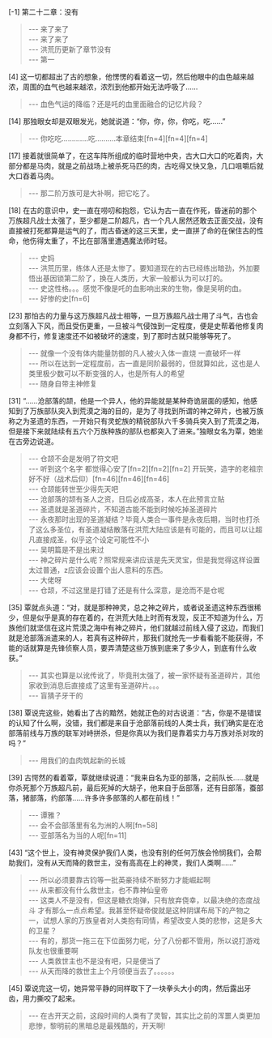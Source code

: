 
[-1] 第二十二章：没有
>--- 来了来了<br>
>--- 来了来了<br>
>--- 洪荒历更新了章节没有<br>
>--- 第一<br>

[4] 这一切都超出了古的想象，他愣愣的看着这一切，然后他眼中的血色越来越浓，周围的血气也越来越浓，浓烈到他都开始无法呼吸了……
>--- 血色气运的降临？还是吒的血里面融合的记忆片段？<br>

[14] 那独眼女却是双眼发光，她就说道：“你，你，你，你吃，吃……”
>--- 你吃吃.............吃..........本章结束[fn=4][fn=4][fn=4]<br>

[17] 接着就很简单了，在这车阵所组成的临时营地中央，古大口大口的吃着肉，大部分都是马肉，就是之前战场上被杀死马匹的肉，古吃得又快又急，几口咀嚼后就大口吞着马肉。
>--- 那二阶万族可是大补啊，把它吃了。<br>

[18] 在古的意识中，史一直在唠叨和抱怨，它认为古一直在作死，昏迷前的那个万族超凡战士太强了，至少都是二阶超凡，古一个凡人居然还敢去正面交战，没有直接被打死都算是运气的了，而古昏迷的这三天里，史一直拼了命的在保住古的性命，他伤得太重了，不比在部落里遭遇魔法师时轻。
>--- 史妈<br>
>--- 洪荒历里，练体人还是太惨了。要知道现在的古已经练出暗劲，外加要悟出基因锁第二阶了，换在人类历，大家一般都认为可以打的。<br>
>--- 史这性格。。。感觉不像是吒的血影响出来的生物，像是吴明的血。<br>
>--- 好惨的史[fn=6]<br>

[23] 那怕古的力量与这万族超凡战士相等，一旦万族超凡战士用了斗气，古也会立刻落入下风，而且受伤更重，一旦被斗气侵蚀到一定程度，便是史帮着他修复肉身都不行，修复速度还不如被破坏的速度，到了那时古就只能够等死了。
>--- 就像一个没有体内能量防御的凡人被火入体一直烧  一直破坏一样<br>
>--- 所以在达到一定程度前，古一直是同阶最弱的，但就算如此，这也是人类里极少数可以不断变强的人，也是所有人的希望<br>
>--- 随身自带主神修复<br>

[31] “……沧部落的颉，他是一个异人，他的异能就是某种奇诡层面的感知，他感知到了万族部队突入到荒漠之海的目的，是为了寻找到所谓的神之碎片，也被万族称之为圣遗的东西，一开始只有灵蛇族的精锐部队六千多骑兵突入到了荒漠之海，但是接下来就陆续有五六个万族种族的部队也都突入了进来。”独眼女名为覃，她坐在古旁边说道。
>--- 仓颉不会是发明了符文吧<br>
>--- 听到这个名字 都觉得心安了[fn=2][fn=2][fn=2]  开玩笑，造字的老祖宗好不好（战术后仰）[fn=46][fn=46][fn=46]<br>
>--- 仓颉能转世至少得先天吧<br>
>--- 沧部落的颉有圣人之资，日后必成高圣，本人在此预言立贴<br>
>--- 圣遗就是圣道碎片，不知道古能不能到时候吃掉圣道碎片<br>
>--- 永夜那时出现的圣道凝结？毕竟人类合一事件是永夜后期，当时也打杀了这么多圣位，有圣道凝结散落在洪荒大陆应该是有可能的，而且可以让超凡直接成圣，似乎这个设定可能性不小<br>
>--- 吴明篇是不是出来过<br>
>--- 神之碎片是什么呢？照常规来讲应该是先天灵宝，但是我觉得这样设置太过普通，z应该会设置个出人意料的东西。<br>
>--- 大佬呀<br>
>--- 仓颉，不过这里是打错了还是有什么深意，是沧而不是仓呢<br>

[35] 覃就点头道：“对，就是那种神灵，总之神之碎片，或者说圣遗这种东西很稀少，但是似乎是真的存在着的，在洪荒大陆上时而有发现，反正不知道为什么，万族他们就坚信在这片荒漠之海中有神之碎片，他们就越过前线入侵了这边，而我们就是沧部落派遣来的人，若真有这种碎片，那我们就抢先一步看看能不能获得，不能的话就算是先锋侦察人员，要弄清楚这些万族到底来了多少人，到底有什么收获。”
>--- 其实也算是以讹传讹了，毕竟刑太强了，被一家怀疑有圣道碎片，其他家收到消息后直接成了这里有圣道碎片。。。<br>
>--- 盲猜子牙干的<br>

[38] 覃说完这些，她看出了古的黯然，她就正色的对古说道：“古，你是不是错误的认知了什么啊，没错，我们都是来自于沧部落前线的人类士兵，我们确实是在沧部落前线与万族的联军对峙拼杀，但是你真以为我们是靠着实力与万族对杀对攻的吗？”
>--- 用我们的血肉筑起新的长城<br>

[39] 古愕然的看着覃，覃就继续说道：“我来自名为亚的部落，之前队长……就是你杀死那个万族超凡前，最后死掉的大胡子，他来自于岳部落，还有目部落，蚕部落，猪部落，约部落……许多许多部落的人都在前线！”
>--- 谭雅？<br>
>--- 会不会部落里有名为洲的人啊[fn=58]<br>
>--- 亚部落名为当的人呢[fn=11]<br>

[43] “这个世上，没有神灵保护我们人类，也没有别的任何万族会怜悯我们，会帮助我们，没有从天而降的救世主，没有高高在上的神灵，我们人类啊……”
>--- 所以必须要靠古钧等一批英豪持续不断努力才能崛起啊<br>
>--- 从来都没有什么救世主，也不靠神仙皇帝<br>
>--- 这类人不是没有，但这是糖衣炮弹，只有放弃侥幸，以最决绝的态度战斗 才有那么一点点希望。我甚至怀疑帝俊就是这种阴谋布局下的产物之一，试想人家的万族皇者对人类抱有同情，希望改变人类的悲惨，这是多大的卫星？<br>
>--- 有的，那货一拖三在下位面努力呢，分了八份都不管用，所以说打游戏队友也很重要啊<br>
>--- 人类救世主也不是没有吧，只是便当了<br>
>--- 从天而降的救世主上个月领便当去了。。。。。。<br>

[45] 覃说完这一切，她异常平静的同样取下了一块拳头大小的肉，然后露出牙齿，用力撕咬了起来。
>--- 在古开天之前，这段时间的人类有了灵智，其实比之前的浑噩人类更加悲惨，黎明前的黑暗总是最残酷的，开天啊!<br>
